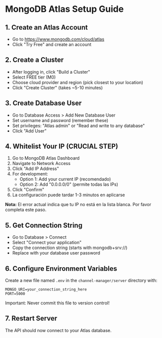 # MongoDB Atlas Setup Guide

## 1. Create an Atlas Account
- Go to https://www.mongodb.com/cloud/atlas
- Click "Try Free" and create an account

## 2. Create a Cluster
- After logging in, click "Build a Cluster"
- Select FREE tier (M0)
- Choose cloud provider and region (pick closest to your location)
- Click "Create Cluster" (takes ~5-10 minutes)

## 3. Create Database User
- Go to Database Access > Add New Database User
- Set username and password (remember these)
- Set privileges: "Atlas admin" or "Read and write to any database"
- Click "Add User"

## 4. Whitelist Your IP (CRUCIAL STEP)
1. Go to MongoDB Atlas Dashboard
2. Navigate to Network Access
3. Click "Add IP Address"
4. For development:
   - Option 1: Add your current IP (recomendado)
   - Option 2: Add "0.0.0.0/0" (permite todas las IPs)
5. Click "Confirm"
6. La configuración puede tardar 1-3 minutos en aplicarse

**Nota:** El error actual indica que tu IP no está en la lista blanca. Por favor completa este paso.

## 5. Get Connection String
- Go to Database > Connect
- Select "Connect your application"
- Copy the connection string (starts with mongodb+srv://)
- Replace <password> with your database user password

## 6. Configure Environment Variables
Create a new file named `.env` in the `channel-manager/server` directory with:
```
MONGO_URI=your_connection_string_here
PORT=5000
```

Important: Never commit this file to version control!

## 7. Restart Server
The API should now connect to your Atlas database.
